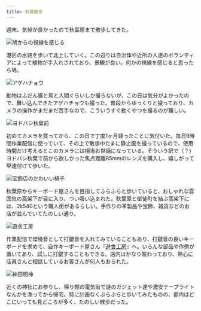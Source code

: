 ```yaml
---
title: 秋葉散歩
---
```

週末、気候が良かったので秋葉原まで散歩してきた。

![](https://lh6.googleusercontent.com/XlZlmvLJuvOR8jZLRcvVcK6d1ZpyJ9r5_cU75ApoS0vggo7hhktybM3_U_4ST3QP-LR-neXGO9aoccU1O2JSzaKBhpziNdGqq4i-1vDcDEH3hD5f2v2KVL778R1lpsbIyjaplwD88_SyjV71zuN1UI6V6PYm112d3sTMmO-olZdxdeP3h_gqHmt6PQ "鳩からの視線を感じる")

港区の水路を歩いて北上していく。この辺りは自治体や近所の人達のボランティアによって植物が手入れされており、景観が良い。何かの視線を感じると思ったら鳩。

![](https://lh6.googleusercontent.com/lYHf_ZTZbYrJCG4vLr0it-xqrmRVebfQQg91Z7d9I2rTMXEcScNsAm0bLdB5oxpnrLVXz5rxXzMyed7LpoTRIIjboe7lgnjtvIvXw2_drp7tvLbH_vhv4fRMnG9b3ifCVPcS4V7AW8jp8s-Kf4PKVL85_fRy_CR3gvNga92bsejjyGOf8FZ1RnbHaw "アゲハチョウ")

動物はふだん猫と鳥と人間ぐらいしか撮らないが、この日は気分がよかったので、舞い込んできたアゲハチョウも撮った。普段からゆっくりと撮っており、カメラの操作がまだまだ苦手なので、こういうすぐ動くやつを撮るのが難しい。

![](https://lh6.googleusercontent.com/f7DIz8v065DZz8EsX52wldZ4bjrNr9whnU1uMAfUnz3kuug2wKxvsoVHmOFjBEwH3AxuIqcEE7MNmsMP6z8C_0JHho2ij42vn78XPvXPnO9Wo-GW356hD5ap-tUeVceVYzi2BMVhE5ktOZns9UhvkJsoCvjcw--e0g2obYck-YqoV8LlC4_UfS8wKg "ヨドバシ秋葉前")

初めてカメラを買ってから、この日で丁度1ヶ月経ったことに気付いた。毎日9時間作業配信に使っていて、その上で散歩中たまに静止画を撮っているので、使用時間だけ考えるとこのカメラには相当お世話になっている。そういう訳で（？）ヨドバシ秋葉で前から欲しかった焦点距離85mmのレンズを購入し、嬉しがって早速付けて歩いた。

![](https://lh4.googleusercontent.com/lRN2pfFdQpkR9IoGFKq610YQSUlISFP6_0BZkE5DelTD96MgxzHKdMwXbAGv69Y9VpnT0zU60ov3Z2jRuOIlyM545gmY8bOnJf7gtdpe61GmV_JOfoO7WXyp2FdTr7LdBSuP8VFkMpJdfFk2WjMkgW5MUSWfsr766RWZABWjIC8foYz1KWxecN6NOw "宝飾店のかわいい椅子")

秋葉原からキーボード屋さんを目指してふらふらと歩いていると、おしゃれな雰囲気の高架下が目に入り、つい吸い込まれた。秋葉原と御徒町を結ぶ高架下には、2k540という職人街があるらしい。手作りの革製品や宝飾、雑貨などのお店が並んでいてたのしい通り。

![](https://lh6.googleusercontent.com/v-Jfohv7-GNPcXt3EkvWbBUFDHbGll24uJ6L0_nmpU9GTFCPkx-goM_YDat9MevkhagL0bDetoFijBHVwip7MhqBDQ8aPvuZ5XabDpTdzqBZI7r5j_ClHvkK7sWAhVNHxKUWDoWBCS-XS3FsDu09gjAWG-Jd-9gjqrEZ2EsOCs26dJxHr5uBkSzScA "遊舎工房")

作業配信で環境音として打鍵音を入れてみていることもあり、打鍵音の良いキーボードを求めて、自作キーボード屋さん『[遊舎工房](https://yushakobo.jp/)』へ。いろんな部品や作例が置いてあり、試しに打鍵することもできる。店内はかなり賑わっており、熱心に店員さんと相談しているお客さんが何人もおられた。

![](https://lh5.googleusercontent.com/pXTuqOBL2x1IxmStxUugTy3AQXtaaV5TK6KoyV-gNmQZQEjXa-uyJo5TcbRZeUzYYMmwxQBbwJj3G8W7nMcsNTd6kgeCNlXoWhbQAHK1Y8zdnqRpukmOLmI12EqsqlGn9kUQuc6zj2fZxuQHoHdtbqE1Sd4AqLzEiO0nICbYnS2TGCzWxdWoFBoAuA "神田明神")

近くの神社にお参りし、帰り際の電気街で謎のガジェット達や激安テープライトなんかを漁ってから帰宅。特に計画なくぶらぶらと歩いてみたものの、都内はどこにいっても見どころが多く、たのしい散歩だった。
